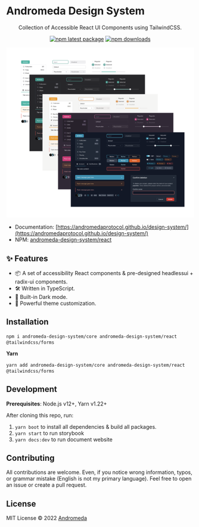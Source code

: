 # Andromeda Design System

<div align="center">
Collection of Accessible React UI Components using TailwindCSS.

[![npm latest package](https://img.shields.io/npm/v/andromeda-design-system/react/latest.svg)](https://www.npmjs.com/package/andromeda-design-system/react)
[![npm downloads](https://img.shields.io/npm/dm/andromeda-design-system/react.svg)](https://www.npmjs.com/package/andromeda-design-system/react)

</div>

![](docs/public/themes/screenshot.png)

- Documentation: [https://andromedaprotocol.github.io/design-system/](https://andromedaprotocol.github.io/design-system/)
- NPM: [andromeda-design-system/react](https://www.npmjs.com/package/andromeda-design-system/react)

## ✨ Features

- 📦 A set of accessibility React components & pre-designed headlessui + radix-ui components.
- 🛠️ Written in TypeScript.
- 🌙 Built-in Dark mode.
- 🌈 Powerful theme customization.

## Installation

```
npm i andromeda-design-system/core andromeda-design-system/react @tailwindcss/forms
```

**Yarn**

```
yarn add andromeda-design-system/core andromeda-design-system/react @tailwindcss/forms
```

## Development

**Prerequisites**: Node.js v12+, Yarn v1.22+

After cloning this repo, run:

1. `yarn boot` to install all dependencies & build all packages.
2. `yarn start` to run storybook
3. `yarn docs:dev` to run document website

## Contributing

All contributions are welcome. Even, if you notice wrong information, typos, or grammar mistake (English is not my primary language). Feel free to open an issue or create a pull request.

## License

MIT License © 2022 [Andromeda](https://github.com/andromedaprotocol)
